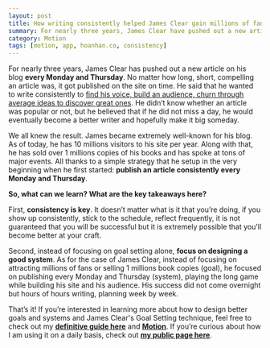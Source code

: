 ```yaml
---
layout: post
title: How writing consistently helped James Clear gain millions of fans
summary: For nearly three years, James Clear have pushed out a new article on his blog every Monday and Thursday.
category: Motion
tags: [motion, app, hoanhan.co, consistency]
---
```


For nearly three years, James Clear has pushed out a new article on his blog **every Monday and Thursday**.
No matter how long, short, compelling an article was, it got published on the site on time. He said that
he wanted to write consistently to [find his voice, build an audience, churn through average ideas to
discover great ones](https://jamesclear.com/once-per-week). He didn’t know whether an article was popular
or not, but he believed that if he did not miss a day, he would eventually become a better writer and
hopefully make it big someday.

We all knew the result. James became extremely well-known for his blog. As of today, he has 10 millions
visitors to his site per year. Along with that, he has sold over 1 millions copies of his books and has
spoke at tons of major events. All thanks to a simple strategy that he setup in the very beginning when
he first started: **publish an article consistently every Monday and Thursday**.

**So, what can we learn? What are the key takeaways here?**

First, **consistency is key**. It doesn’t matter what is it that you’re doing, if you show up consistently,
stick to the schedule, reflect frequently, it is not guaranteed that you will be successful but it is
extremely possible that you'll become better at your craft.

Second, instead of focusing on goal setting alone, **focus on designing a good system**. As for the case of
James Clear, instead of focusing on attracting millions of fans or selling 1 millions book copies (goal),
he focused on publishing every Monday and Thursday (system), playing the long game while building his
site and his audience. His success did not come overnight but hours of hours writing, planning week
by week.

That’s it! If you’re interested in learning more about how to design better goals and systems and James
Clear's Goal Setting technique, feel free to check out my **[definitive guide here](/motion)** and
**[Motion](https://motion.hoanhan.co)**. If you’re curious about how I am using it on a daily basis, check out
**[my public page here](https://motion.hoanhan.co/goals/hoanhan/)**.
